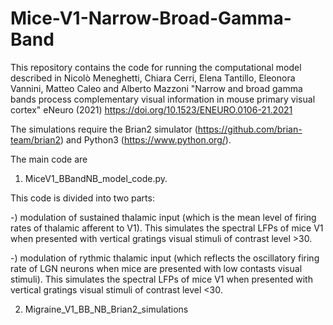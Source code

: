 # Mice-V1-Narrow-Broad-Gamma-Band
This repository contains the code for running the computational model described in Nicolò Meneghetti, Chiara Cerri, Elena Tantillo, Eleonora Vannini, Matteo Caleo and Alberto Mazzoni "Narrow and broad gamma bands process complementary visual information in mouse primary visual cortex" eNeuro (2021)  https://doi.org/10.1523/ENEURO.0106-21.2021


The simulations require the Brian2 simulator (https://github.com/brian-team/brian2) and Python3 (https://www.python.org/). 


The main code are 

1) MiceV1_BBandNB_model_code.py. 

This code is divided into two parts: 

-) modulation of sustained thalamic input (which is the mean level of firing rates of thalamic afferent to V1). This simulates the spectral LFPs of mice V1 when presented with vertical gratings visual stimuli of contrast level >30. 

-) modulation of rythmic thalamic input (which reflects the oscillatory firing rate of LGN neurons when mice are presented with low contasts visual stimuli). This simulates the spectral LFPs of mice V1 when presented with vertical gratings visual stimuli of contrast level <30. 


2) Migraine_V1_BB_NB_Brian2_simulations
